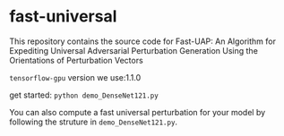 # fast-universal

This repository contains the source code for Fast-UAP: An Algorithm for Expediting Universal Adversarial Perturbation Generation Using the Orientations of Perturbation Vectors

`tensorflow-gpu` version we use:1.1.0

get started: `python demo_DenseNet121.py`

You can also compute a fast universal perturbation for your model by following the struture in `demo_DenseNet121.py`.
